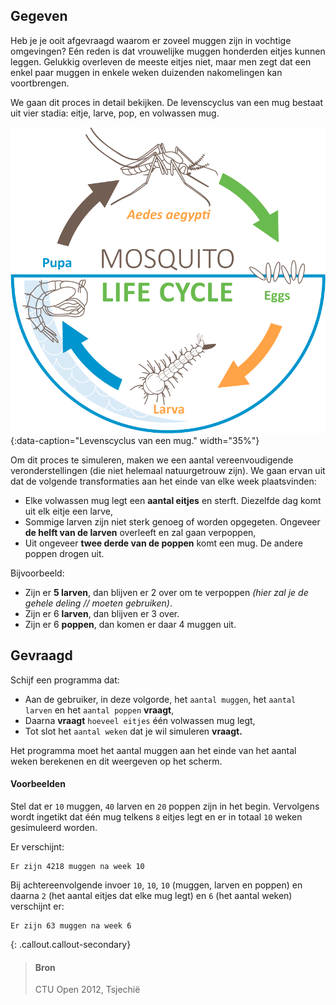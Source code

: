 ## Gegeven

Heb je je ooit afgevraagd waarom er zoveel muggen zijn in vochtige omgevingen? Eén reden is dat vrouwelijke muggen honderden eitjes kunnen leggen. Gelukkig overleven de meeste eitjes niet, maar men zegt dat een enkel paar muggen in enkele weken duizenden nakomelingen kan voortbrengen.

We gaan dit proces in detail bekijken. De levenscyclus van een mug bestaat uit vier stadia: eitje, larve, pop, en volwassen mug.

![Levenscyclus van een mug.](media/mosquito-life-cycle.png "Levenscyclus van een mug."){:data-caption="Levenscyclus van een mug." width="35%"}

Om dit proces te simuleren, maken we een aantal vereenvoudigende veronderstellingen (die niet helemaal natuurgetrouw zijn). We gaan ervan uit dat de volgende transformaties aan het einde van elke week plaatsvinden:

- Elke volwassen mug legt een **aantal eitjes** en sterft. Diezelfde dag komt uit elk eitje een larve,
- Sommige larven zijn niet sterk genoeg of worden opgegeten. Ongeveer **de helft van de larven** overleeft en zal gaan verpoppen,
- Uit ongeveer **twee derde van de poppen** komt een mug. De andere poppen drogen uit.

Bijvoorbeeld: 
* Zijn er **5 larven**, dan blijven er 2 over om te verpoppen *(hier zal je de gehele deling // moeten gebruiken)*.
* Zijn er 6 **larven**, dan blijven er 3 over.
* Zijn er 6 **poppen**, dan komen er daar 4 muggen uit. 

## Gevraagd

Schijf een programma dat:

- Aan de gebruiker, in deze volgorde, het `aantal muggen`, het `aantal larven` en het `aantal poppen` **vraagt**,
- Daarna **vraagt** `hoeveel eitjes` één volwassen mug legt,
- Tot slot het `aantal weken` dat je wil simuleren **vraagt.**

Het programma moet het aantal muggen aan het einde van het aantal weken berekenen en dit weergeven op het scherm.

#### Voorbeelden

Stel dat er `10` muggen, `40` larven en `20` poppen zijn in het begin. Vervolgens wordt ingetikt dat één mug telkens `8` eitjes legt en er in totaal `10` weken gesimuleerd worden.

Er verschijnt:
```
Er zijn 4218 muggen na week 10
```

Bij achtereenvolgende invoer `10`, `10`, `10` (muggen, larven en poppen) en daarna `2` (het aantal eitjes dat elke mug legt) en `6` (het aantal weken) verschijnt er:

```
Er zijn 63 muggen na week 6
```

{: .callout.callout-secondary}
>#### Bron
> CTU Open 2012, Tsjechië
